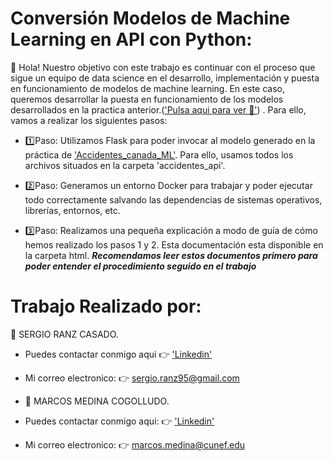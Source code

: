 # Conversión Modelos de Machine Learning en API con Python:

:wave: Hola! Nuestro objetivo con este trabajo es continuar con el proceso que sigue un equipo de data science en el desarrollo, implementación y puesta en funcionamiento de modelos de machine learning. En este caso, queremos desarrollar la puesta en funcionamiento de los modelos desarrollados en la practica anterior.(['Pulsa aqui para ver :file_folder:'](https://github.com/sergerc/Accidentes_canada_ML)) . Para ello, vamos a realizar los siguientes pasos: 

- :one:Paso: Utilizamos Flask para poder invocar al modelo generado en la práctica de ['Accidentes_canada_ML'](https://github.com/sergerc/Accidentes_canada_ML). Para ello, usamos todos los archivos situados en la carpeta 'accidentes_api'.

- 2️⃣Paso: Generamos un entorno Docker para trabajar y poder ejecutar todo correctamente salvando las dependencias de sistemas operativos, librerías, entornos, etc.

- 3️⃣Paso: Realizamos una pequeña explicación a modo de guía de cómo hemos realizado los pasos 1 y 2. Esta documentación esta disponible en la carpeta html. ***Recomendamos leer estos documentos primero para poder entender el procedimiento seguido en el trabajo***

# Trabajo Realizado por: 

:bust_in_silhouette: SERGIO RANZ CASADO. 
- Puedes contactar conmigo aqui :point_right: ['Linkedin'](https://www.linkedin.com/in/sergio-ranz-casado-3318b713a/)
- Mi correo electronico: :point_right:  sergio.ranz95@gmail.com

- :bust_in_silhouette: MARCOS MEDINA COGOLLUDO.
- Puedes contactar conmigo aqui: :point_right: ['Linkedin'](https://www.linkedin.com/in/marcos-medina-9767a9222/)
- Mi correo electronico: :point_right: marcos.medina@cunef.edu

